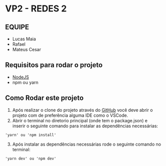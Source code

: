 # VP2 - REDES 2

## EQUIPE

- Lucas Maia
- Rafael
- Mateus Cesar

## Requisitos para rodar o projeto

- [NodeJS](https://nodejs.org/en/)
- npm ou yarn

## Como Rodar este projeto

1. Após realizar o clone do projeto através do [GitHub](https://github.com/MaiaLucas/redes-2) você deve abrir o projeto com de preferência alguma IDE como o VSCode.
2. Abrir o terminal no diretorio principal (onde tem o package.json) e inserir o seguinte comando para instalar as dependências necessárias:

```text
'yarn' ou 'npm install'
```

3. Após instalar as dependências necessárias rode o seguinte comando no terminal:

```text
'yarn dev' ou 'npm dev'
```
